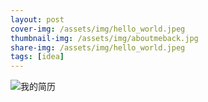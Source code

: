 ```yaml
---
layout: post
cover-img: /assets/img/hello_world.jpeg
thumbnail-img: /assets/img/aboutmeback.jpg
share-img: /assets/img/hello_world.jpeg
tags: [idea]
---
```


![我的简历](/assets/img/我的简历.jpg)
